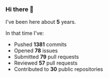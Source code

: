 ### Hi there 👋

I've been here about **5** years.

In that time I've:

- Pushed **1381** commits
- Opened **78** issues
- Submitted **79** pull requests
- Reviewed **57** pull requests
- Contributed to **30** public repositories

<!-- ![My scrobbles](https://lastfm-recently-played.vercel.app/api?user=dotdub) -->

